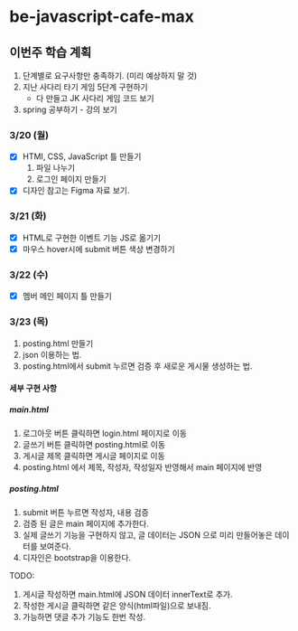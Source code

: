# be-javascript-cafe-max

## 이번주 학습 계획
1. 단계별로 요구사항만 충족하기. (미리 예상하지 말 것)
2. 지난 사다리 타기 게임 5단계 구현하기
    - 다 만들고 JK 사다리 게임 코드 보기
3. spring 공부하기 - 강의 보기

### 3/20 (월)
- [x] HTMI, CSS, JavaScript 틀 만들기
    1. 파일 나누기
    2. 로그인 페이지 만들기
- [x] 디자인 참고는 Figma 자료 보기.

### 3/21 (화)
- [x] HTML로 구현한 이벤트 기능 JS로 옮기기
- [x] 마우스 hover시에 submit 버튼 색상 변경하기

### 3/22 (수)
- [x] 멤버 메인 페이지 틀 만들기

### 3/23 (목)
1. posting.html 만들기
2. json 이용하는 법.
3. posting.html에서 submit 누르면 검증 후 새로운 게시물 생성하는 법.

#### 세부 구현 사항
##### main.html
1. 로그아웃 버튼 클릭하면 login.html 페이지로 이동
2. 글쓰기 버튼 클릭하면 posting.html로 이동
3. 게시글 제목 클릭하면 게시글 페이지로 이동
4. posting.html 에서 제목, 작성자, 작성일자 반영해서 main 페이지에 반영

##### posting.html
1. submit 버튼 누르면 작성자, 내용 검증
2. 검증 된 글은 main 페이지에 추가한다. 
3. 실제 글쓰기 기능을 구현하지 않고, 글 데이터는 JSON 으로 미리 만들어놓은 데이터를 보여준다.
4. 디자인은 bootstrap을 이용한다.

TODO: 
1. 게시글 작성하면 main.html에 JSON 데이터 innerText로 추가.
2. 작성한 게시글 클릭하면 같은 양식(html파일)으로 보내짐.
3. 가능하면 댓글 추가 기능도 한번 작성.
